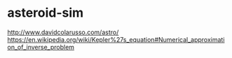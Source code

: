 # asteroid-sim

http://www.davidcolarusso.com/astro/
https://en.wikipedia.org/wiki/Kepler%27s_equation#Numerical_approximation_of_inverse_problem
